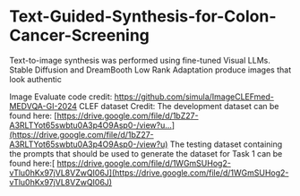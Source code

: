 # Text-Guided-Synthesis-for-Colon-Cancer-Screening
Text-to-image synthesis was  performed using fine-tuned Visual LLMs. Stable Diffusion and DreamBooth Low Rank Adaptation  produce images that look authentic


Image Evaluate code credit: https://github.com/simula/ImageCLEFmed-MEDVQA-GI-2024
CLEF dataset Credit: 
The development dataset can be found here: [https://drive.google.com/file/d/1bZ27-A3RLTYot65swbtu0A3p4O9Asp0-/view?u...](https://drive.google.com/file/d/1bZ27-A3RLTYot65swbtu0A3p4O9Asp0-/view?u)
The testing dataset containing the prompts that should be used to generate the dataset for Task 1 can be found here:[ https://drive.google.com/file/d/1WGmSUHog2-vTlu0hKx97jVL8VZwQI06J](https://drive.google.com/file/d/1WGmSUHog2-vTlu0hKx97jVL8VZwQI06J)
